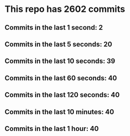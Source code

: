 # This repo has 2602 commits

## Commits in the last 1 second: 2
## Commits in the last 5 seconds: 20
## Commits in the last 10 seconds: 39
## Commits in the last 60 seconds: 40
## Commits in the last 120 seconds: 40
## Commits in the last 10 minutes: 40
## Commits in the last 1 hour: 40
